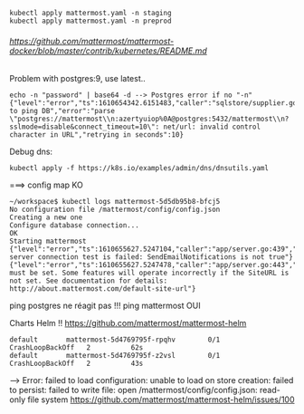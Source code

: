     kubectl apply mattermost.yaml -n staging
    kubectl apply mattermost.yaml -n preprod

###### https://github.com/mattermost/mattermost-docker/blob/master/contrib/kubernetes/README.md

Problem with postgres:9, use latest..

    echo -n "password" | base64 -d --> Postgres error if no "-n"
    {"level":"error","ts":1610654342.6151483,"caller":"sqlstore/supplier.go:252","msg":"Failed to ping DB","error":"parse \"postgres://mattermost\\n:azertyuiop%0A@postgres:5432/mattermost\\n?sslmode=disable&connect_timeout=10\": net/url: invalid control character in URL","retrying in seconds":10}


Debug dns:

    kubectl apply -f https://k8s.io/examples/admin/dns/dnsutils.yaml



===> config map KO

    ~/workspace$ kubectl logs mattermost-5d5db95b8-bfcj5
    No configuration file /mattermost/config/config.json
    Creating a new one
    Configure database connection...
    OK
    Starting mattermost
    {"level":"error","ts":1610655627.5247104,"caller":"app/server.go:439","msg":"Mail server connection test is failed: SendEmailNotifications is not true"}
    {"level":"error","ts":1610655627.5247478,"caller":"app/server.go:443","msg":"SiteURL must be set. Some features will operate incorrectly if the SiteURL is not set. See documentation for details: http://about.mattermost.com/default-site-url"}


ping postgres ne réagit pas !!!
ping mattermost OUI



Charts Helm !! https://github.com/mattermost/mattermost-helm




    default       mattermost-5d4769795f-rpqhv        0/1     CrashLoopBackOff   2          62s
    default       mattermost-5d4769795f-z2vsl        0/1     CrashLoopBackOff   2          43s

--> Error: failed to load configuration: unable to load on store creation: failed to persist: failed to write file: open /mattermost/config/config.json: read-only file system
https://github.com/mattermost/mattermost-helm/issues/100

